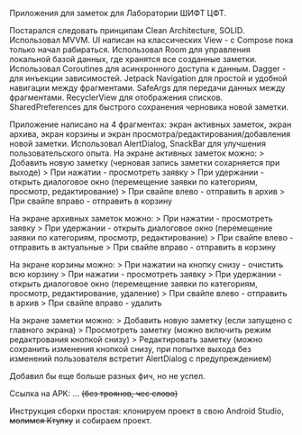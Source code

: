 Приложения для заметок для Лаборатории ШИФТ ЦФТ.

Постарался следовать принципам Clean Architecture, SOLID. Использовал MVVM.
UI написан на классических View - с Compose пока только начал рабираться.
Использовал Room для управления локальной базой данных, где хранятся все созданные заметки. Использовал Coroutines для асинхронного доступа к данным.
Dagger - для инъекции зависимостей. Jetpack Navigation для простой и удобной навигации между фрагментами. SafeArgs для передачи данных между фрагментами.
RecyclerView для отображения списков. SharedPreferences для быстрого сохранения черновика новой заметки.

Приложение написано на 4 фрагментах: экран активных заметок, экран архива, экран корзины и экран просмотра/редактирования/добавления новой заметки.
Использовал AlertDialog, SnackBar для улучшения пользовательского опыта.
  На экране активных заметок можно:
    > Добавить новую заметку (черновая запись заметки сохарняется при выходе)
    > При нажатии - просмотреть заявку
    > При удержании - открыть диалоговое окно (перемещение заявки по категориям, просмотр, редактирование)
    > При свайпе влево - отправить в архив
    > При свайпе вправо - отправить в корзину

  На экране архивных заметок можно:
    > При нажатии - просмотреть заявку
    > При удержании - открыть диалоговое окно (перемещение заявки по категориям, просмотр, редактирование)
    > При свайпе влево - отправить в актуальные
    > При свайпе вправо - отправить в корзину

  На экране корзины можно:
    > При нажатии на кнопку снизу - очистить всю корзину
    > При нажатии - просмотреть заявку
    > При удержании - открыть диалоговое окно (перемещение заявки по категориям, просмотр, редактирование, удаление)
    > При свайпе влево - отправить в архив
    > При свайпе вправо - удалить

  На экране заметки можно:
    > Добавить новую заметку (если запущено с главного экрана)
    > Просмотреть заметку (можно включить режим редактрования кнопкой снизу)
    > Редактировать заметку (можно сохранить изменения кнопкой снизу, при попытке выхода без изменений пользователя встретит AlertDialog с предупреждением)

Добавил бы еще больше разных фич, но не успел.

Ссылка на APK: ... ~~(без троянов, чес слово)~~

Инструкция сборки простая: клонируем проект в свою Android Studio, ~~молимся Ктулху~~ и собираем проект.
